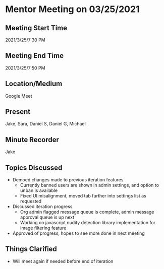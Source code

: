 # Mentor Meeting on 03/25/2021

## Meeting Start Time

2021/3/25/7:30 PM

## Meeting End Time

2021/3/25/7:50 PM

## Location/Medium

Google Meet

## Present

Jake, Sara, Daniel S, Daniel G, Michael

## Minute Recorder

Jake

## Topics Discussed

- Demoed changes made to previous iteration features
  - Currently banned users are shown in admin settings, and option to unban is available
  - Fixed UI misalignment, moved tab further into settings list as requested
- Discussed iteration progress
  - Org admin flagged message queue is complete, admin message approval queue is up next
  - Working on javascript nudity detection library implementation for image filtering feature
- Approved of progress, hopes to see more done in next meeting
## Things Clarified
- Will meet again if needed before end of iteration
